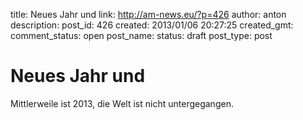title: Neues Jahr und 
link: http://am-news.eu/?p=426
author: anton
description: 
post_id: 426
created: 2013/01/06 20:27:25
created_gmt: 
comment_status: open
post_name: 
status: draft
post_type: post

# Neues Jahr und 

Mittlerweile ist 2013, die Welt ist nicht untergegangen.